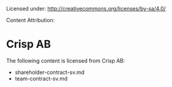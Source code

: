 Licensed under: http://creativecommons.org/licenses/by-sa/4.0/

Content Attribution:

Crisp AB
========

The following content is licensed from Crisp AB:
* shareholder-contract-sv.md
* team-contract-sv.md 

